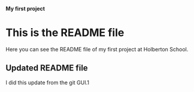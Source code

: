 **My first project**
# This is the README file
  Here you can see the README file of my first project at Holberton School. 
## Updated README file
  I did this update from the git GUI.1
